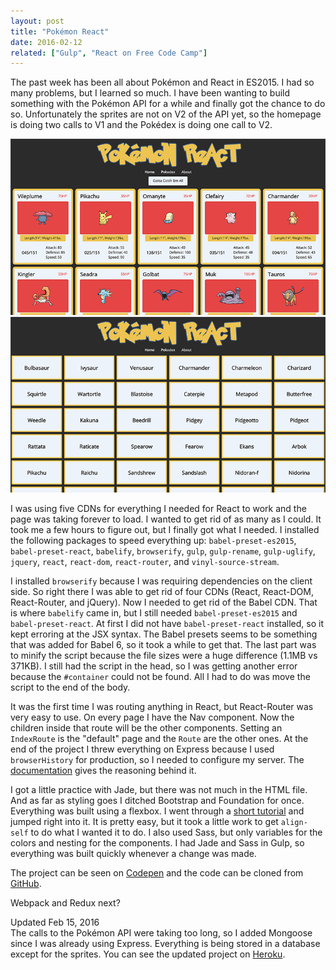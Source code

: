 ```yaml
---
layout: post
title: "Pokémon React"
date: 2016-02-12
related: ["Gulp", "React on Free Code Camp"]
---
```

The past week has been all about Pokémon and React in ES2015. I had so many problems, but I learned so much. I have been wanting to build something with the Pokémon API for a while and finally got the chance to do so. Unfortunately the sprites are not on V2 of the API yet, so the homepage is doing two calls to V1 and the Pokédex is doing one call to V2.

<img src="/assets/images/pokemon-1.png">

<img src="/assets/images/pokemon-2.png">

I was using five CDNs for everything I needed for React to work and the page was taking forever to load. I wanted to get rid of as many as I could. It took me a few hours to figure out, but I finally got what I needed. I installed the following packages to speed everything up: `babel-preset-es2015`, `babel-preset-react`, `babelify`, `browserify`, `gulp`, `gulp-rename`, `gulp-uglify`, `jquery`, `react`, `react-dom`, `react-router`, and `vinyl-source-stream`.

<script src="https://gist.github.com/thomasvaeth/6186a9a6c22b14fb9c43.js"></script>
<script src="https://gist.github.com/thomasvaeth/e7cf3ce2588960c5a709.js"></script>

I installed `browserify` because I was requiring dependencies on the client side. So right there I was able to get rid of four CDNs (React, React-DOM, React-Router, and jQuery). Now I needed to get rid of the Babel CDN. That is where `babelify` came in, but I still needed `babel-preset-es2015` and `babel-preset-react`. At first I did not have `babel-preset-react` installed, so it kept erroring at the JSX syntax. The Babel presets seems to be something that was added for Babel 6, so it took a while to get that. The last part was to minify the script because the file sizes were a huge difference (1.1MB vs 371KB). I still had the script in the head, so I was getting another error because the `#container` could not be found. All I had to do was move the script to the end of the body.

<script src="https://gist.github.com/thomasvaeth/5c9c1a238184a298765f.js"></script>

It was the first time I was routing anything in React, but React-Router was very easy to use. On every page I have the Nav component. Now the children inside that route will be the other components. Setting an `IndexRoute` is the "default" page and the `Route` are the other ones. At the end of the project I threw everything on Express because I used `browserHistory` for production, so I needed to configure my server. The <a href="https://github.com/reactjs/react-router/blob/latest/docs/guides/Histories.md" target="_blank">documentation</a> gives the reasoning behind it.

I got a little practice with Jade, but there was not much in the HTML file. And as far as styling goes I ditched Bootstrap and Foundation for once. Everything was built using a flexbox. I went through a <a href="http://flexboxfroggy.com/" target="_blank">short tutorial</a> and jumped right into it. It is pretty easy, but it took a little work to get `align-self` to do what I wanted it to do. I also used Sass, but only variables for the colors and nesting for the components. I had Jade and Sass in Gulp, so everything was built quickly whenever a change was made.

The project can be seen on <a href="http://codepen.io/thomasvaeth/full/obJZqb/" target="_blank">Codepen</a> and the code can be cloned from <a href="https://github.com/thomasvaeth/pokemon-react" target="_blank">GitHub</a>.

Webpack and Redux next?

Updated Feb 15, 2016<br>
The calls to the Pokémon API were taking too long, so I added Mongoose since I was already using Express. Everything is being stored in a database except for the sprites. You can see the updated project on <a href="http://pokemon-react.herokuapp.com/" target="_blank">Heroku</a>.
